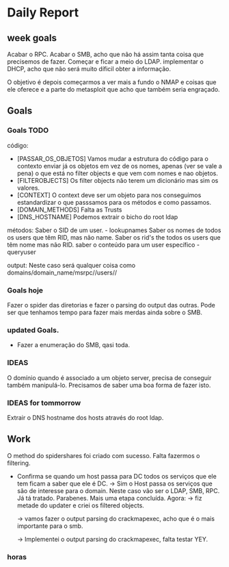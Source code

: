 # Daily Report

## week goals
Acabar o RPC.
Acabar o SMB, acho que não há assim tanta coisa que precisemos de fazer.
Começar e ficar a meio do LDAP.
implementar o DHCP, acho que não será muito díficil obter a informação.

O objetivo é depois começarmos a ver mais a fundo o NMAP e coisas que ele oferece 
e a parte do metasploit que acho que também seria engraçado.


## Goals 

### Goals TODO
código:
+ [PASSAR_OS_OBJETOS] Vamos mudar a estrutura do código para o contexto enviar já os objetos em vez de os nomes, apenas (ver se vale a pena) o que está no filter objects e que vem com nomes e nao objetos.
+ [FILTEROBJECTS] Os filter objects não terem um dicionário mas sim os valores. 
+ [CONTEXT] O context deve ser um objeto para nos conseguimos estandardizar o que passsamos para os métodos e como passamos.
+ [DOMAIN_METHODS] Falta as Trusts
+ [DNS_HOSTNAME] Podemos extrair o bicho do root ldap 

métodos:
Saber o SID de um user. - lookupnames
Saber os nomes de todos os users que têm RID, mas não name.
Saber os rid's the todos os users que têm nome mas não RID. 
saber o conteúdo para um user específico - queryuser 

output:
Neste caso será qualquer coisa como domains/domain_name/msrpc/<msrpc-server-ip>/users/<user>/


### Goals hoje
Fazer o spider das diretorias e fazer o parsing do output das outras. 
Pode ser que tenhamos tempo para fazer mais merdas ainda sobre o SMB.




### updated Goals.
+ Fazer a enumeração do SMB, qasi toda. 



### IDEAS
O domínio quando é associado a um objeto server, precisa de conseguir 
também manipulá-lo. Precisamos de saber uma boa forma de fazer isto. 

### IDEAS for tommorrow
Extrair o DNS hostname dos hosts através do root ldap.

## Work
O method do spidershares foi criado com sucesso. Falta fazermos o filtering.
- Confirma se quando um host passa para DC todos os serviços que ele tem 
ficam a saber que ele é DC.
	-> Sim o Host passa os serviços que são de interesse para o domain. 
	Neste caso vão ser o LDAP, SMB, RPC. Já tá tratado. 
	Parabenes. Mais uma etapa concluída.
Agora:
	-> fiz metade do updater e criei os filtered objects.

	-> vamos fazer o output parsing do crackmapexec, 
	acho que é o mais importante para o smb. 

	-> Implementei o output parsing do crackmapexec,
		falta testar YEY.



### horas
